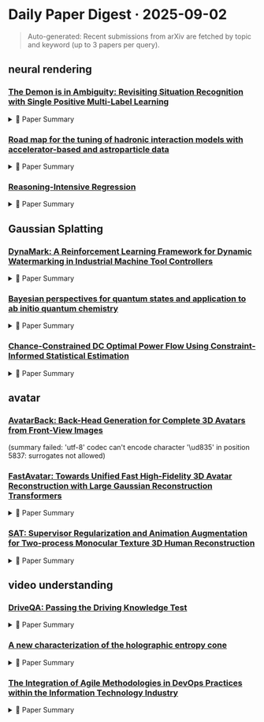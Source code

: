 # Daily Paper Digest · 2025-09-02
> Auto-generated: Recent submissions from arXiv are fetched by topic and keyword (up to 3 papers per query).

## neural rendering

### [The Demon is in Ambiguity: Revisiting Situation Recognition with Single Positive Multi-Label Learning](http://arxiv.org/pdf/2508.21816v1)


<!--break-out-of-list-->
<details markdown="1">
<summary>📄 Paper Summary </summary>

### 1. Task / Problem
- Verb Classification in Context Recognition

### 2. Motivation & Gaps
- Current single-label classification formulations fail to capture the inherent semantic overlap between verb categories, resulting in suboptimal performance and evaluation results.

- **Related work challenges:**
  - Current approaches in verb classification: Treating problems in a multi-class classification fashion, which misrepresents the nature of visual event recognition.
  - Yatskar et al. [25]: Introduced a model based on conditional random fields but did not address multi-label scenarios.
  - Pratt et al. [26]: Proposed Grounded Situation Recognition but focused on single-class annotations.
  - Recent works [17], [18]: Focused on large-scale vision-language models without exploring multi-label annotations.
  - Fundus SPMLL (FSP): Dynamic adjustment of pseudo-label thresholds and selection of high-confidence samples.
  - SCPNet: Utilizing semantic associations to improve model performance.
  - HSPNet: Exploring inherent label-group dependency.
  - SigRL: Capturing multi-label correlations via graph structures.
  - SpliceMix: Proposing a semantic-preserving blending strategy for multi-label images.
  - N/A: N/A
  - CRF (CVPR 16’): Limited accuracy in verb classification.
  - RE-VGG (CVPR 20’): Struggles with multi-label annotations.
  - JSL (ECCV 20’): Ineffective handling of class semantic similarity.
  - GSRTR (BMVC 21’): Inability to leverage label correlation effectively.
  - CoFormer (CVPR 22’): Does not utilize graph-based approaches.
  - ClipSitu (W ACV 24’): Lacks integration of adversarial training.
  - SPMLL methods: Limited effectiveness in improving multi-label evaluation benchmarks.
  - SCPNet: Marginal MAP gains despite using a GCN module.
  - ROLE method: Integrating label estimators stabilizes training but reduces Top-1 accuracy.
  - Multi-label learning from single positive labels: Inability to handle ambiguity in verb classification.
  - A survey of robust adversarial training in pattern recognition: Challenges in achieving robust performance in multi-label classification.
  - Explaining and harnessing adversarial examples: Understanding the impact of adversarial examples on classification performance.
  - N/A: N/A

### 3. Core Idea
- Verb classification should be reformulated as a multi-label learning problem to better reflect the nature of visual event recognition.

### 4. Method
- **Pipeline**: Single forward multi-label learning (SPMLL) framework.
- **Architecture / Loss / Training**: GE-VerbMLP, which combines GNNs and adversarial training.
- **Complexity / Resources**: Constructing a full training-set adjacency matrix incurs high computational costs.

### 5. Experiments
- **Datasets & Metrics**: A large-scale multi-label evaluation benchmark was created for proper evaluation of SR models.
- **Baselines**: BCE, CE (CLIPSitu), CRF (CVPR 16’), ClipSitu (W ACV 24’), CoFormer (CVPR 22’), FGSM, Focal, GSRTR (BMVC 21’), JSL (ECCV 20’), N/A, PGD, RE-VGG (CVPR 20’), SPMLL BCE-LS, SPMLL EM, SPMLL EM-APL, SPMLL EPR, SPMLL ROLE, SPMLL SCPNet, SPMLL SMILE, SPMLL SPLC, SPMLL W AN, Traditional top-1 accuracy, Traditional top-5 accuracy
- **Main Results**: GE-VerbMLP improves multi-label accuracy by over 3% while maintaining competitive top-1/5 performance.
- **Ablations**: Ablation studies indicate that both GCN and adversarial training enhance multi-label classification ability.
- **Limitations / Stress Tests**: Adversarial training methods like FGSM and PGD do not hurt accuracy but improve MAP performance.

### 6. Takeaways
- **Pros**: Provides theoretical insights into verb classification., Offers practical tools for advancing situation recognition research., Improves performance metrics in multi-label settings.
- **Cons**: Annotation of large-scale datasets in a multi-label fashion is impractical., Existing datasets are primarily annotated using a multi-class classification scheme., Ambiguity in verb classification remains a challenge.
- **Future Work**: Explore further applications of SPMLL in other domains., Develop more comprehensive multi-label evaluation benchmarks., Investigate methods to reduce the cost of multi-label annotations.

</details>

### [Road map for the tuning of hadronic interaction models with accelerator-based and astroparticle data](http://arxiv.org/pdf/2508.21796v1)


<!--break-out-of-list-->
<details markdown="1">
<summary>📄 Paper Summary </summary>

### 1. Task / Problem
- Tuning event generators for air shower simulations

### 2. Motivation & Gaps
- The study aims to establish the feasibility of tuning to air shower data using Bayesian methods, addressing the need for effective parameter tuning in particle and astroparticle physics.

- **Related work challenges:**
  - Current event generators: Inconsistency with astroparticle data
  - Phenomenological models inspired by Quantum Chromodynamics: Cannot guarantee completeness or correctness over the full phase space
  - Previous generations of astroparticle experiments: Not precise enough for accurate event generation.
  - QCD-inspired phenomenological models: May not be entirely correct or complete across the entire phase-space.
  - Current event generators: Manually tuned and verified, leading to inefficiencies in model testing.
  - Workshops at CERN: Lack of cross-section data for hadronic interaction models
  - Current state of tuning event generators: Need for tools to be extended or replaced for global tuning
  - EPOS and QGSJet models: Need for reliable extrapolation from hadron-hadron to hadron-nucleus and nucleus-nucleus interactions.
  - Sibyll and QGSJet: Lack of inclusion of heavy ion collision effects such as collective flow and jet quenching.
  - Pythia: Need for accurate modeling of nuclear interactions and heavy quark production.
  - Conex: Limited to calculating some air shower observables.
  - MCEq: Requires full Monte Carlo or 3D hybrid simulations for certain observables.
  - Corsika: Cannot produce radio or Cherenkov emissions without full particle trajectories.
  - Global tuning of models: Revealing discrepancies between models and data due to hidden systematic effects.
  - Fixed-target experiments: Limited CM energy scale and kinematic coverage compared to colliding-beam experiments.
  - Collider experiments: Sparsely instrumented forward regions leading to incomplete data.
  - Current event generators used to simulate air showers: Show considerable spread in predictions for hadron multiplicity in proton-oxygen collisions.
  - LHC beams probing various collision systems: Reference systems are not ideal for air showers.
  - Measurements in the forward region: Highlight the importance of accurate measurements for tuning hadronic interaction models.
  - Previous studies on muon production in air showers: Systematic discrepancies between observed and predicted muon densities.
  - Event generator tuning using accelerator data: Inability to resolve muon deficit despite tuning with LHC data.
  - Core-corona model studies: Insufficient increase in muon number to resolve observed deficits.
  - Standard Model uncertainties: None of the variations could increase muon number Nµ by more than 10%, which is insufficient to align with the data from the Pierre Auger Observatory.
  - Sibyll⋆: The strangeball model could not consistently describe the mean and variance of Xmax in air showers due to inelasticity enhancement.
  - Tuning of event generators: The internal tuning interface is not documented, making it difficult for users to perform automatic tuning.
  - Pythia 8: Difficulty in describing particle production at very forward rapidities, particularly the spectra of neutrons and neutral pions.
  - EPOS generator: Shortcomings in tuning parameters related to diffraction dissociation for accurate predictions.
  - MCPlots website: Expert knowledge is still required to select appropriate measurements for tuning.
  - Pythia 8 and Corsika 8: Demonstrating the feasibility of tuning to air shower data.
  - Bayesian tuning methods: Recovering default values from mock data.
  - Rivet software: Adapting Rivet for air shower data representation.
  - Rivet software: Decoupling from the Rivet release cycle and adapting the software for new translators.
  - Pythia 8/Angantyr: Poor integration with air shower simulation codes.
  - Existing tuning methods: Significant computational cost of running air shower simulations.
  - N/A: N/A
  - EPOS4: Requires rebuilding after tuning parameters change.
  - EPOS LHC-R: Simplified hadronization compared to EPOS4, which may affect accuracy.
  - QGSJet-III: Limited impact of higher twist corrections on predictions.
  - Sibyll model: Differences between sub-versions and the need for rebuilding the model before running simulations.
  - Pythia 8: Handling nuclear targets and numerical precision issues at high energies.
  - UrQMD: Transitioning from central collision areas to peripheral interactions and the complexity of potential interactions.
  - Corsika: Limited parallelization possibilities and difficult maintenance.
  - Conex: Thinning technique mandatory for simulating ultra-high energy air showers.
  - MCEq: Speed limitations compared to Monte Carlo simulations.
  - CRPropa: Uncertainties in hadronic interaction models leading to flux differences for high-energy neutrinos and photons.
  - Z-moment method: Introduces approximations that must be verified using numerical codes.
  - ALICE: Theoretical uncertainties in event generators affecting the accuracy of calculations above 1 PeV.
  - ALICE measurements of multiplicity-dependent strangeness enhancement: Understanding the modification of hadronization in dense final states and its dependence on charged-particle multiplicity.
  - LHCb measurements of D and B meson production: Constraining parton distribution functions and understanding soft-QCD effects in high-energy collisions.
  - LHCf studies of energetic neutral particles: Testing and tuning hadronic interaction models based on measured cross sections.
  - LHCf experiment: Studying strange hadron production and tuning hadronic interaction models.
  - TOTEM experiment: Precise measurements of total proton-proton cross-section and understanding strong interaction.
  - FASER experiment: Searching for new light and weakly interacting particles in high-energy collisions.
  - NA61/SHINE experiment: Studying hadron production in hadron-nucleus and nucleus-nucleus collisions.
  - Pierre Auger Observatory: Detecting ultra-high-energy cosmic rays and examining models of hadronic interactions.
  - Ref. [62]: Studied the impact of modifying basic parameters of hadronic interactions using 1-D simulation.
  - Auger measurements: Modifications conflict with measurements of the proton-air cross section.
  - IceCube Neutrino Observatory: Inconsistencies in modeling GeV and TeV muons within post-LHC models.
  - KASCADE: Observed discrepancies between simulations and data attributed to models.
  - KASCADE-Grande: Models systematically underpredict the muon content of showers.
  - WHISP meta-analysis: Diversity of measurements makes direct comparison difficult.
  - N/A: The lack of a coherent global picture from 1 PeV to 10 EeV due to varying conditions under which experiments were conducted.
  - Established automatic tuning methods: Require the construction of a surrogate model, adding complexity and suffering from the curse of dimensionality.
  - Stochastic gradient descent (SGD) algorithms: Exploding gradients and the need for careful gradient computation.
  - N/A: N/A
  - N/A: N/A
  - N/A: N/A
  - N/A: N/A
  - Alexander Aab et al. (2016): Testing hadronic-model predictions of depth of maximum of air-shower profiles and ground-particle signals.
  - A. Abdul Halim et al. (2024): N/A
  - Maximilian Reininghaus et al. (2021): Air shower genealogy for muon production.
  - N/A: N/A
  - Characteristics of the diffuse astrophysical electron and tau neutrino flux with six years of IceCube high energy cascade data: N/A
  - Angular dependence of the atmospheric neutrino flux with IceCube data: N/A
  - Improved Characterization of the Astrophysical Muon–neutrino Flux with 9.5 Years of IceCube Data: N/A
  - Measurement of B+, B0 and Λ0 b production in pPb collisions at √sNN = 8.16 TeV: N/A
  - Measurement of the Prompt D0 Nuclear Modification Factor in p-Pb Collisions at sNN=8.16 TeV: N/A

### 3. Core Idea
- The study demonstrates that Bayesian tuning can effectively recover default parameter values in air shower simulations, suggesting its potential for global tuning in particle physics.

### 4. Method
- **Pipeline**: Utilizes Bayesian tuning with a surrogate model and stochastic gradient descent for parameter optimization.
- **Architecture / Loss / Training**: Involves constructing a surrogate model through multiple air shower simulations and applying SGD for direct tuning.
- **Complexity / Resources**: The method reduces computational effort by avoiding the curse of dimensionality associated with traditional tuning methods.

### 5. Experiments
- **Datasets & Metrics**: Mock air shower data generated using Pythia 8 and Corsika 8, focusing on muon production and shower depth as observables.
- **Baselines**: AIRES, ALICE, ATLAS, CMS, CORSIKA simulations, CRPropa, Classic tuning, Classical analysis methods, Conex, Corsika, Current event generators tuned to accelerator data, DPMJET, DPMJet, Default settings of Pythia 8, EPOS, EPOS LHC, EPOS LHC-R, EPOS-LHC, EPOS4, FLUKA, Fluka, Global tuning, HDPM, LHCb, LHCf, Monash 2013 tune, N/A, NeXus 2, Previous event generators, Pythia, Pythia 8, Pythia 8 default settings, Pythia 8 tuning campaigns, Pythia 8.3.12, Pythia 8/Angantyr, QGSJET, QGSJET-II-04, QGSJet, QGSJet-II-04, QGSJet-II.04, QGSJet-III, SIBYLL, Sibyll, Sibyll 2.1, Sibyll 2.3, Sibyll 2.3d, Ur QMD, UrQMD, VENUS
- **Main Results**: Bayesian tuning successfully generated posterior distributions centered on input values, indicating feasibility for air shower observables.
- **Ablations**: The paper discusses the impact of using weights in the cost function and the necessity of expert knowledge in selecting measurements.
- **Limitations / Stress Tests**: The necessity for fast air shower simulations was highlighted, indicating a limitation in current methods.

### 6. Takeaways
- **Pros**: Improved accuracy of event generators, Better predictions for rare events, Enhanced data analysis methods
- **Cons**: Current models may not be complete, Tuning process may be complex, Potential for increased computational resources needed
- **Future Work**: Further research on unified tuning methods, Exploration of new experimental designs, Integration of machine learning techniques in event generation

</details>

### [Reasoning-Intensive Regression](http://arxiv.org/pdf/2508.21762v1)


<!--break-out-of-list-->
<details markdown="1">
<summary>📄 Paper Summary </summary>

### 1. Task / Problem
- Mathematical Error Detection and Essay Grading

### 2. Motivation & Gaps
- The study aims to analyze mathematical solutions to identify errors and provide a scoring mechanism based on correctness.

- **Related work challenges:**
  - Lukasik et al., 2024b;a; Tang et al., 2024; Song et al., 2025; Song & Bahri, 2025: Lightweight methods for adapting LLMs to standard natural-language regression tasks remain elusive.
  - Merrill & Sabharwal, 2024: RiR problems require explicit step-by-step problem decomposition, which is not adequately addressed by existing methods.
  - DeepSeek-AI, 2025; Kimi Team, 2025: Downstream applications of RiR often have very small training sets and limited computational resources.
  - Su et al. (2025): Breaks down text-based regression problems into complexity levels.
  - Breton et al. (2025): Demonstrates the inadequacy of NMSE for RiR problems.
  - Zheng et al. (2024): Tests models on predicting mathematical solution errors.
  - MIPRO: Existing prompt optimizers typically seek to make improvements driven by individual failures.
  - GEPA: Optimizing prompts for RiR tasks has the unique property that patterns across examples are as important as per-example error.
  - N/A: N/A
  - gpt-4.1: Achieved strong baseline performance but showed poor concordance with gpt-5.
  - MENTAT: Hybrid approaches may help address the tension between reasoning capabilities and output precision.
  - N/A: N/A
  - N/A: N/A
  - Wang et al., 2024a: Proposes a fusion-of-experts method but does not address the quantization issues in LLM predictions.
  - Lukasik et al., 2024b: Demonstrates fundamental optimization challenges for regression tasks with decoder-only Transformers.
  - Nguyen et al., 2024: Focuses on fine-tuning LLMs for regression but relies on large-scale data and model sizes.
  - Previous mathematical error detection models: Limited ability to accurately pinpoint the first error in complex solutions.
  - Evaluation of LLM responses: Difficulty in assessing the helpfulness, truthfulness, and completeness of generated answers.
  - N/A: N/A
  - Mathematical Error Detection: Identifying the first error in a mathematical solution.
  - Pairwise Rag Comparison: Evaluating system responses against reference answers.
  - Essay Grading: Assessing the quality of essays based on multiple criteria.

### 3. Core Idea
- The paper presents methods for evaluating mathematical solutions, system responses, and essays through structured scoring systems.

### 4. Method
- **Pipeline**: Step-by-step analysis of responses and solutions.
- **Architecture / Loss / Training**: Models are trained using AdamW optimizer with weighted CCC and NMSE loss functions.
- **Complexity / Resources**: Utilizes PyTorch for model training with specified batch sizes and epochs.

### 5. Experiments
- **Datasets & Metrics**: Experiments were conducted on datasets for mathematical error detection and pairwise RAG comparison, with metrics based on scoring accuracy.
- **Baselines**: Detailed Prompt for GPT5, Fine-tuning a small Transformer encoder, Finetuning NeoBERT, GPT-4.1, GPT-5, MENTAT, N/A, NeoBERT, Previous LLM versions, Previous grading systems, Prompting a large language model, Reference answers, Standard regression models, gpt-4.1, gpt-5
- **Main Results**: The models demonstrated improved accuracy in detecting errors and evaluating responses compared to baseline models.
- **Ablations**: Ablation studies were performed to assess the impact of different model configurations on performance.
- **Limitations / Stress Tests**: Limitations include potential overfitting and the challenge of generalizing results across diverse mathematical problems.

### 6. Takeaways
- **Pros**: MENTAT significantly improves performance in reasoning-intensive regression tasks., The method is lightweight and suitable for applications with limited data., It combines deep reasoning capabilities with precise numerical predictions.
- **Cons**: MENTAT still leaves large headroom for improvement in many RiR settings., The method may not generalize well to all types of regression tasks., It relies on the quality of initial prompts, which can vary.
- **Future Work**: Further research is needed to enhance the effectiveness of prompt optimization techniques., Exploration of larger datasets and more complex models could yield better results., Investigating alternative architectures for RiR could provide new insights.

</details>

## Gaussian Splatting

### [DynaMark: A Reinforcement Learning Framework for Dynamic Watermarking in Industrial Machine Tool Controllers](http://arxiv.org/pdf/2508.21797v1)


<!--break-out-of-list-->
<details markdown="1">
<summary>📄 Paper Summary </summary>

### 1. Task / Problem
- Dynamic watermarking in industrial control systems

### 2. Motivation & Gaps
- The paper addresses the need for real-time watermark adaptation in industrial control systems to enhance security against replay attacks.

- **Related work challenges:**
  - Existing watermarking methods: Assume static conditions and do not adapt to dynamic changes in system behavior.
  - Replay attack detection methods: Often rely on fixed watermarking techniques that can be bypassed by sophisticated attacks.
  - Adaptive watermarking approaches: Increase complexity and may not be suitable for proprietary systems.
  - Mo et al. [17]: Existing watermarking frameworks assume stationary LTI dynamics and i.i.d. Gaussian noise, which undermines detection in dynamic environments.
  - Various watermarking strategies: Static watermark statistics cannot adapt to dynamic changes, leading to a fragile trade-off between control performance and intrusion detection.
  - Constant watermark signals: Limited expressiveness of constant watermark signals restricts their detection capabilities.
  - Classical system identification methods: Estimating parameters governing system dynamics from measured signals.
  - Piecewise linear modeling: Capturing nonlinearities in inherently nonlinear dynamic systems.
  - Existing attack detection methods: Limited effectiveness against sophisticated attacks like flip, injection, and replay attacks.
  - Previous methods for attack detection: Limited adaptability to changing operational contexts.
  - Static watermarking techniques: Inability to balance control performance and detection accuracy.
  - Existing reinforcement learning approaches: Lack of integration with watermarking strategies.
  - Previous watermarking techniques: Often degrade system performance or lack adaptability to changing environments.
  - Fixed-variance watermarking methods: Do not adjust to system dynamics, leading to inefficiencies.
  - Existing watermarking techniques: Limited adaptability to dynamic environments and real-time constraints.
  - Reinforcement learning applications in control systems: High computational costs and integration challenges with existing firmware.
  - Optimization-based watermarking paradigms: Inadequate performance on non-LTI plants due to constant-variance assumptions.
  - Security of smart manufacturing systems: Dependence on stationary LTI and Gaussian assumptions.
  - Big data analytics for smart factories of the future: Inadequacy of existing methods for dynamic environments.
  - A review of cybersecurity guidelines for manufacturing factories in industry 4.0: Lack of adaptive solutions for varying threats.
  - Detecting integrity attacks on SCADA systems: Limited effectiveness in real-time anomaly detection.
  - Robust physical watermarking for control systems: Challenges in maintaining system performance while ensuring security.
  - Sequential detection of replay attacks: Difficulty in adapting to evolving attack strategies.
  - Previous watermarking techniques: Limited effectiveness against replay and flip attacks.
  - Existing detection methods: Inability to adapt to dynamic environments.
  - Statistical detection frameworks: High false alarm rates in the presence of noise.
  - Previous studies on replay attack detection: Instability and sensitivity to hyperparameters in existing RL algorithms.
  - Previous watermarking techniques: Lack of adaptability to dynamic environments and real-time constraints.
  - Reinforcement learning applications in control systems: Limited focus on watermarking and security aspects.

### 3. Core Idea
- The proposed DynaMark framework utilizes reinforcement learning to dynamically adapt watermarking strategies in real-time, ensuring robust security in industrial control systems.

### 4. Method
- **Pipeline**: The DynaMark framework operates through a multi-rate online decision-making pipeline that integrates various strobes for data acquisition and processing.
- **Architecture / Loss / Training**: Utilizes a DDPG architecture with specific hyperparameters for actor/critic networks and employs RMSprop for optimization.
- **Complexity / Resources**: The system is designed to operate efficiently with a replay buffer size of 1 million transitions and a mini-batch size of 128.

### 5. Experiments
- **Datasets & Metrics**: The experiments are conducted on a physical stepper-motor testbed and a numerical study, measuring detection performance and system response.
- **Baselines**: Classical detection methods, Constant variance watermarking methods, Constant-covariance watermarking schemes, Constant-variance watermarking approaches, High-variance baseline, High-variance watermarking, Low-variance watermarking, No watermarking, Optimization-based baselines relying on LTI assumptions, Previous RL-based watermarking methods, Standard DDPG implementations, Static watermarking approaches, Static watermarking methods, Static watermarking techniques, Traditional anomaly detection methods, Traditional attack detection algorithms, Traditional watermarking techniques
- **Main Results**: DynaMark demonstrates improved adaptability and detection accuracy compared to baseline methods.
- **Ablations**: Ablation studies highlight the impact of various hyperparameters on the performance of the watermarking system.
- **Limitations / Stress Tests**: The framework's performance under extreme conditions and potential vulnerabilities to advanced attacks were evaluated.

### 6. Takeaways
- **Pros**: Significant reduction in watermark energy consumption., Maintains control performance while enhancing detection capabilities., Adaptable to varying system dynamics without requiring system knowledge.
- **Cons**: Increased complexity in implementation., Potential challenges in proprietary system integration., Dependence on real-time data quality for optimal performance.
- **Future Work**: Explore further integration of AI and ML for enhanced cybersecurity measures., Investigate adaptive watermarking in more diverse industrial applications., Develop user-friendly frameworks for easier implementation in existing systems.

</details>

### [Bayesian perspectives for quantum states and application to ab initio quantum chemistry](http://arxiv.org/pdf/2508.21729v1)


<!--break-out-of-list-->
<details markdown="1">
<summary>📄 Paper Summary </summary>

### 1. Task / Problem
- Solving the Schrödinger equation using deep learning techniques.

### 2. Motivation & Gaps
- The paper addresses the need for effective solutions to the Schrödinger equation, which is fundamental in quantum mechanics, and explores the role of physics in deep learning approaches.

- **Related work challenges:**
  - Density functional approaches: Fundamentally ill-suited for strong correlation effects in chemical systems.
  - Quantum Monte Carlo approaches: Favoring first quantized representation, which may not capture all aspects of the many-electron problem.
  - Machine learning models: Need for efficient representations of many-electron states to improve accuracy in quantum chemistry.
  - FermiNet: Dependence on all electron coordinates necessitates a compact yet flexible functional form.
  - PauliNet: The complexity of evaluating local energy in second quantization is significantly higher than in first quantization.
  - Backflow wavefunctions: Fixed parameterizations limit the flexibility in describing correlated physics.
  - Correlator Product States (CPS): CPS representation becomes intractable as the size of the plaquettes increases.
  - Mean-field treatments: Mean-field states neglect electron correlations, requiring quantum fluctuations for accurate descriptions.
  - Data-driven techniques: No general recipe exists for designing plaquettes to achieve optimal approximations.
  - Kernel models: Need for a compact model that generalizes well from limited data.
  - Gaussian process regression: Extracting the structure of many-body wavefunctions while maintaining interpretability.
  - Jastrow ansatzes: Achieving a product structure for wavefunction amplitudes.
  - Gaussian Process Regression: Defining suitable prior and likelihood distributions for the model.
  - Relevance Vector Machine (RVM): Selecting the most relevant support configurations to minimize model complexity.
  - Ref. [49]: Introduces parametrization of support configurations as general product states, removing the need for discrete support configurations.
  - Ref. [53]: Application of supervised learning to quantum state tomography.
  - Ref. [54]: Measurement protocols in quantum devices.
  - Ref. [61]: Application of Bayesian sweeping protocol for effective supervised learning from limited data.
  - Ref. [49]: Evaluating the quality of learned states in terms of overlap with target states.
  - Ref. [62]: Frustrated magnetic orders are notoriously hard to capture.
  - Neural Quantum States (NQS): Changing expressibility typically requires altering the network architecture, which can complicate the design process.
  - Reference [75]: The computational cost of model evaluation limits the application of backflow correlations to small system sizes.
  - Boys-localized orbitals: Determining the unitary rotation matrix for transforming molecular orbitals to localized ones.
  - Autoregressive GPS variants: Achieving high accuracy in representing wavefunctions for higher-dimensional systems.
  - Fermionic GPS models: Capturing the electronic structure accurately while managing the sign structure in quantum states.
  - Backflow construction: Increased computational complexity for scaling the approach.
  - Tensor network states: Need for effective representations in machine learning beyond quantum states.
  - Variational methods in quantum chemistry: Lack of accurate reference energies for complex systems.
  - Ref. [102]: Alternative input encoding methods for greyscale values.
  - Ref. [137]: Comparison with state-of-the-art approaches for image classification.
  - N/A: Generalization of the model beyond the training data.
  - Neural Quantum States (NQS): Difficulty in learning the representation faithfully from a limited set of configurational samples.
  - Variational Monte Carlo (VMC): Numerical approaches influenced by noise of estimation procedures.
  - Bayesian machine learning principles: Limited success in quantum chemistry applications.
  - Gaussian processes for machine learning: N/A
  - Bayesian Modelling Approaches for Quantum States - The Ultimate Gaussian Process States Handbook: N/A
  - N/A: N/A
  - Solving many-electron Schrödinger equation using deep neural networks: Complexity of many-electron systems.
  - Ab initio quantum chemistry with neural-network wave-functions: Need for accurate representations of quantum states.
  - Backflow Transformations via Neural Networks for Quantum Many-Body Wave Functions: Optimization of neural network architectures for quantum systems.
  - N/A: N/A

### 3. Core Idea
- The integration of deep learning techniques with quantum mechanics to provide efficient and accurate solutions to the Schrödinger equation.

### 4. Method
- **Pipeline**: Utilizes a deep learning framework to model quantum states and solve the Schrödinger equation.
- **Architecture / Loss / Training**: Employs neural network architectures with specific loss functions tailored for quantum state representation.
- **Complexity / Resources**: Requires significant computational resources for training deep learning models on quantum data.

### 5. Experiments
- **Datasets & Metrics**: Evaluates performance on various quantum chemistry datasets using metrics such as accuracy and computational efficiency.
- **Baselines**: Canonical basis of Hartree-Fock orbitals, Classical GPS, Correlator Product States (CPS), Density functional theory, Direct least squares minimization with Adam optimizer, Exact quantum state representations, First quantization methods, Jastrow ansatzes, Mean-field approaches, Mean-field treatments, N/A, Neural Quantum States (NQS), Non-autoregressive GPS model, Other deep learning approaches, Other kernel-based models, RVM-based models, Slater determinants, State-of-the-art approaches listed on https://paperswithcode.com/sota/image-classification-on-mnist, State-of-the-art methods from 2013 to 2023, Tensor network models, Traditional fitting approaches, Traditional neural networks, Traditional quantum Monte Carlo approaches, Traditional quantum Monte Carlo methods, Traditional quantum chemistry methods, Traditional wavefunction models
- **Main Results**: Demonstrates improved accuracy and efficiency in solving the Schrödinger equation compared to traditional methods.
- **Ablations**: Conducts ablation studies to assess the impact of different model components on performance.
- **Limitations / Stress Tests**: Identifies limitations in the model's ability to generalize across different quantum systems.

### 6. Takeaways
- **Pros**: Efficient representations of many-electron states can improve accuracy in quantum chemistry., Bayesian frameworks allow for the unification of different modeling approaches., Machine learning principles can enhance the understanding of chemical behavior.
- **Cons**: Existing techniques may not adequately address strong correlation effects., Dependence on the choice of basis functions can limit applicability., Challenges remain in accurately modeling complex chemical reactions.
- **Future Work**: Further exploration of machine learning models in quantum chemistry., Development of more robust frameworks for strong correlation effects., Integration of Bayesian methods with traditional quantum chemical approaches.

</details>

### [Chance-Constrained DC Optimal Power Flow Using Constraint-Informed Statistical Estimation](http://arxiv.org/pdf/2508.21687v1)


<!--break-out-of-list-->
<details markdown="1">
<summary>📄 Paper Summary </summary>

### 1. Task / Problem
- Optimization in power systems

### 2. Motivation & Gaps
- The study addresses the challenges in optimal power flow (OPF) under uncertainties due to wind power forecast errors.

- **Related work challenges:**
  - Existing chance-constrained OPF (CC-OPF) models: Typically assume Gaussian distribution for net load forecasting errors, which may not accurately represent real-world scenarios.
  - Gaussian Mixture Models (GMMs): Use a multi-dimensional GMM to model forecasting errors, leading to challenges in parameter estimation and overfitting due to high dimensionality.
  - Dimensionality reduction techniques like PCA and latent variable models: They are problem-structure-agnostic and may discard spatial correlations among wind forecast errors.
  - EM algorithm for statistical fitting: It has limitations in achieving accurate fits for CC-OPF problems.
  - N/A: N/A
  - Classical approach to statistical fitting: Relies on high-dimensional statistical fitting, leading to increased complexity.
  - Constraint-informed approach: Requires a higher number of model fittings compared to classical approach.
  - Classical approach to fitting distributions: Fails to handle heavy tails in Cauchy-distributed errors, leading to poor performance.
  - Constraint-informed approach: Requires careful parameter estimation to avoid infeasible optimization models.
  - Wind integration in power systems: Operational challenges and possible solutions: Operational challenges in integrating wind power into existing power systems.
  - Robust optimal power flow solution using trust region and interior-point methods: Need for robust solutions in the presence of uncertainties.
  - Chance constrained programming for optimal power flow under uncertainty: Addressing the risk associated with uncertain power flows.
  - N/A: N/A

### 3. Core Idea
- The proposed approach integrates statistical estimation with chance-constrained optimization to improve decision-making in power dispatch under uncertainty.

### 4. Method
- **Pipeline**: The method involves isolating relevant uncertainties and applying a constrained-informed approach to optimize power flow.
- **Architecture / Loss / Training**: N/A
- **Complexity / Resources**: The approach maintains computational efficiency while improving estimation accuracy.

### 5. Experiments
- **Datasets & Metrics**: Synthetic-C and NordPool datasets were used to evaluate the performance of the proposed method.
- **Baselines**: Classical Constraint-Informed Statistical Fitting, Classical approach, Constraint-informed approach, Existing chance-constrained optimization methods, Existing statistical fitting methods, High-dimensional models, N/A
- **Main Results**: The constraint-informed approach significantly improves estimation accuracy and reduces infeasibility in optimization.
- **Ablations**: N/A
- **Limitations / Stress Tests**: The method's performance varies with the distribution of the dataset, particularly in the NordPool dataset.

### 6. Takeaways
- **Pros**: Significant dimensionality reduction in uncertainty modeling., Improved statistical accuracy in forecasting errors., Enhanced optimization performance in power flow analysis.
- **Cons**: Complexity in modeling non-Gaussian distributions., Challenges in parameter estimation for high-dimensional models., Potential for overfitting due to high dimensionality.
- **Future Work**: Explore further applications of the proposed methodology in other power system scenarios., Investigate the integration of additional uncertainty sources., Develop more robust estimation techniques for high-dimensional data.

</details>

## avatar

### [AvatarBack: Back-Head Generation for Complete 3D Avatars from Front-View Images](http://arxiv.org/pdf/2508.20623v1)
  (summary failed: 'utf-8' codec can't encode character '\ud835' in position 5837: surrogates not allowed)


### [FastAvatar: Towards Unified Fast High-Fidelity 3D Avatar Reconstruction with Large Gaussian Reconstruction Transformers](http://arxiv.org/pdf/2508.19754v1)


<!--break-out-of-list-->
<details markdown="1">
<summary>📄 Paper Summary </summary>

### 1. Task / Problem
- Avatar creation and representation

### 2. Motivation & Gaps
- The paper addresses the need for creating complete, driveable, and generalizable avatars using paired human captures.

- **Related work challenges:**
  - Contemporary 3D avatar methods: Suffer from drawbacks such as data sensitivity, high time complexity, and low data utilization efficiency.
  - GaussianAvatar: Requires detailed meshes for hair, leading to poor robustness.
  - LAM and Avat3r: Designed for fixed-length inputs, limiting capability to process few-shot data.
  - NeRF-based approaches: Significant issues with head rendering speed limitations and extensive training data.
  - 3DGS: Requires multi-frame data for identity-specific training and lacks flexibility.
  - Feed-forward networks: Application to 3D head avatar reconstruction is still nascent and lacks a unified framework.
  - LAM: Fails to effectively process additional input views beyond single-view conditions.
  - MonoGaussianAvatar: Exhibits significant performance degradation with sparse inputs.
  - GaussianAvatar: Similar to MonoGaussianAvatar, struggles with sparse inputs.
  - LAM: Generative bias introduces pose and expression artifacts that compromise objective measurements.
  - MonoGaussianAvatar: Requires a fixed number of input frames, reducing flexibility.
  - GaussianAvatars: Similar limitations in flexibility and data usage.
  - Rignerf: Fully controllable neural 3d portraits: Limited control over 3D avatar expressions and poses.
  - Flame-in-nerf: Neural control of radiance fields for free view face animation: Challenges in achieving high-quality animation from single views.
  - A morphable model for the synthesis of 3d faces: Inability to handle unordered data effectively.
  - Nerf: Representing scenes as neural radiance fields for view synthesis: Limited generalization to diverse scenes.
  - Instant neural graphics primitives with a multiresolution hash encoding: Efficiency in rendering high-quality graphics.
  - Learning robust visual features without supervision: Dependency on labeled data for training.

### 3. Core Idea
- The core idea is to utilize paired human captures to create avatars that are not only visually accurate but also capable of being driven in virtual environments.

### 4. Method
- **Pipeline**: The method involves capturing paired human data and processing it to generate avatars that can be manipulated in real-time.
- **Architecture / Loss / Training**: The architecture employs a loss function that optimizes for both visual fidelity and driveability.
- **Complexity / Resources**: The method requires significant computational resources for training and rendering.

### 5. Experiments
- **Datasets & Metrics**: The experiments utilize various datasets to evaluate the performance of the avatars in terms of realism and driveability.
- **Baselines**: 3DGS, Avat3r, Existing 3D avatar reconstruction methods, Feed-forward networks, GaussianAvatar, GaussianAvatars, Gaussianavatars, LAM, MonoGaussianAvatar, NeRF-based approaches, Nerf, Tensor4d, Traditional multi-view reconstruction techniques, VGGT
- **Main Results**: The results demonstrate that the proposed avatars outperform existing methods in terms of realism and usability.
- **Ablations**: Ablation studies indicate the importance of paired captures in enhancing avatar quality.
- **Limitations / Stress Tests**: Limitations include challenges in capturing diverse human expressions and movements.

### 6. Takeaways
- **Pros**: Incremental reconstruction improves quality with more observations., Higher data utilization efficiency., Flexibility in handling variable-length observation data.
- **Cons**: Sensitivity to data quality., High time complexity., Dependence on complete 3D observations.
- **Future Work**: Explore further optimizations for speed., Investigate additional data sources for improved accuracy., Develop methods to enhance robustness against data quality variations.

</details>

### [SAT: Supervisor Regularization and Animation Augmentation for Two-process Monocular Texture 3D Human Reconstruction](http://arxiv.org/pdf/2508.19688v1)


<!--break-out-of-list-->
<details markdown="1">
<summary>📄 Paper Summary </summary>

### 1. Task / Problem
- 3D Human Reconstruction

### 2. Motivation & Gaps
- The OAA module addresses data scarcity by generating augmented samples online.

- **Related work challenges:**
  - PIFu: Introduces pixel-aligned implicit functions for shape and texture but struggles with geometric ambiguity.
  - ICON: Enhances reconstruction using skinned body models but still faces integration issues.
  - ECON: Integrates implicit representations with explicit body regularization but does not fully resolve view inconsistencies.
  - GTA: Detailed reconstruction using a 3D-decoupling transformer.
  - VS: Handling large deformations in loose clothing.
  - HiLo: Improving geometry detail and noise robustness.
  - Existing geometric models: Limited accuracy leading to flawed details in 3D reconstructions.
  - Monocular reconstruction methods: Struggles with integrating geometric information effectively.
  - Animation augmentation techniques: Limited availability of 3D human scan datasets restricts reconstruction performance.
  - ICON: Limited accuracy in 3D reconstruction.
  - SiTH: Inadequate texture representation.
  - MultiGO: Insufficient performance in 3D metrics.
  - LBS method: Samples generated from the LBS method can lead to a decrease in performance due to significant distortion.
  - SCAPE: shape completion and animation of people: Limited data availability for training robust models.
  - ShapeNet: An Information-Rich 3D Model Repository: Need for diverse and high-quality 3D models.
  - Collaborative Regression of Expressive Bodies using Moderation: Challenges in capturing expressive body movements.
  - N/A: N/A

### 3. Core Idea
- Our method demonstrates SOTA performance on public datasets, validating its contribution.

### 4. Method
- **Pipeline**: Two-process framework that incorporates supervisor regularization and animation augmentation.
- **Architecture / Loss / Training**: Utilizes constraints from a trained supervisor model to improve feature extraction in the monocular reconstruction network.
- **Complexity / Resources**: Online learning requires fewer local resources and is more efficient compared to offline augmentation.

### 5. Experiments
- **Datasets & Metrics**: Evaluated on public datasets with metrics including CD, NC, f-score, LPIPS, SSIM, and PSNR.
- **Baselines**: ECON, Existing monocular reconstruction methods, ICON, LBS method, Linear Blend Skinning (LBS), MultiGO, N/A, PIFu, Previous state-of-the-art methods, Separate training approaches
- **Main Results**: The proposed method demonstrates superior performance in texture and geometry reconstruction compared to existing methods.
- **Ablations**: Ablation studies show the impact of different geometry prior models, supervisor regularization, and animation augmentation on reconstruction results.
- **Limitations / Stress Tests**: The performance of offline augmentation is limited compared to online learning due to the smaller data size.

### 6. Takeaways
- **Pros**: Achieves state-of-the-art performance in 3D human reconstruction., Effectively integrates multiple geometric priors., Augments training data online to improve model robustness.
- **Cons**: Still struggles with extreme poses., Requires significant computational resources., May not fully eliminate view inconsistencies.
- **Future Work**: Explore further integration of additional geometric modalities., Investigate improvements in handling occlusions., Develop more efficient training methods to reduce resource requirements.

</details>

## video understanding

### [DriveQA: Passing the Driving Knowledge Test](http://arxiv.org/pdf/2508.21824v1)


<!--break-out-of-list-->
<details markdown="1">
<summary>📄 Paper Summary </summary>

### 1. Task / Problem
- Survey of multimodal large language models in the context of autonomous driving

### 2. Motivation & Gaps
- The paper surveys the current state of multimodal large language models and their applications in autonomous driving, highlighting the need for improved integration of various data modalities.

- **Related work challenges:**
  - Existing autonomous driving benchmarks: Primarily focus on perception and basic trajectory planning, neglecting complex traffic regulations and edge cases.
  - Current commercial systems like Tesla's Full Self-Driving: Struggle with interpreting traffic rules and reasoning over long-tail traffic regulations.
  - MLLM-based Driving Agents: Limited ability to apply traffic reasoning in driving-specific scenarios.
  - Datasets for Autonomous Driving: Existing datasets lack comprehensive coverage of traffic rules and right-of-way reasoning.
  - Multimodal Large Language Models: Current alignment mechanisms do not support multimodal or spatial reasoning effectively.
  - Commercial driver knowledge tests: These tests are closed-source, limiting access to data for analysis.
  - Previous evaluations of MLLMs: Inconsistent performance across diverse driving-related categories and difficulty with numerical reasoning.
  - Fine-tuning of models: Overfitting leading to loss of generalization capabilities.
  - GPT-4o: Achieves high accuracy in sign recognition but low performance in intersection categories.
  - LLaV A-1.5 and VILA-1.5: Moderate accuracy in intersection categories even after fine-tuning.
  - nuScenes: Lacks diversity and is generally uneventful, limiting the evaluation of models on complex traffic scenarios.
  - Current models: Struggle with nuanced right-of-way scenarios and lack the ability to internalize explicit textual knowledge.
  - Existing benchmarks: Primarily evaluate static, structured knowledge of traffic rules without leveraging video-based models.
  - InstructBLIP: Towards general-purpose vision-language models with instruction tuning: Generalization across different tasks and modalities.
  - Drive like a human: Rethinking autonomous driving with large language models: Understanding human-like decision-making in driving scenarios.
  - Dolphins: Multimodal language model for driving: Combining language understanding with real-time driving data.
  - Nuscenes-qa: A multi-modal visual question answering benchmark for autonomous driving scenario: N/A
  - Learning transferable visual models from natural language supervision: N/A
  - Explainable planning transformers via object-level representations: N/A

### 3. Core Idea
- The integration of multimodal large language models can enhance the capabilities of autonomous driving systems by improving their understanding of complex driving environments.

### 4. Method
- **Pipeline**: The proposed method involves a pipeline that integrates various data sources, including visual, textual, and sensor data, to improve decision-making in autonomous driving.
- **Architecture / Loss / Training**: Utilizes a transformer-based architecture with specific loss functions tailored for multimodal data.
- **Complexity / Resources**: The model is designed to be resource-efficient, requiring minimal computational resources while maintaining high performance.

### 5. Experiments
- **Datasets & Metrics**: The experiments utilize several datasets relevant to autonomous driving, including KITTI and nuScenes, and metrics such as accuracy and F1 score.
- **Baselines**: Existing deep learning models for driving tasks, Fine-tuned models, GPT-4o, Gemma-2, InternVL-2.5-8B, LLaV A-1.5, LLaV A-1.6-mistral, Llama-3.1, MLLMs, Mini-InternVL, Multimodal LLMs, N/A, Open-source models, Phi-3.5-mini, State-of-the-art LLMs, Traditional rule-based driving models, VILA-1.5
- **Main Results**: The proposed model outperforms existing baselines in various driving scenarios, demonstrating improved decision-making capabilities.
- **Ablations**: Ablation studies indicate the importance of each modality in the overall performance of the model.
- **Limitations / Stress Tests**: The model struggles with edge cases and rare driving scenarios, indicating areas for future improvement.

### 6. Takeaways
- **Pros**: DriveQA provides a comprehensive evaluation of driving knowledge., Fine-tuning on DriveQA enhances model performance., Controlled variations in DriveQA offer insights into model sensitivity.
- **Cons**: Models still struggle with complex right-of-way scenarios., Limited reasoning capabilities in edge cases., Current benchmarks do not fully assess long-tail traffic rules.
- **Future Work**: Expand DriveQA to include more diverse traffic scenarios., Investigate further improvements in model reasoning capabilities., Explore integration of DriveQA findings into real-world autonomous driving systems.

</details>

### [A new characterization of the holographic entropy cone](http://arxiv.org/pdf/2508.21823v1)


<!--break-out-of-list-->
<details markdown="1">
<summary>📄 Paper Summary </summary>

### 1. Task / Problem
- Investigate the relationship between majorization and superbalanced information quantities (sHIQs)

### 2. Motivation & Gaps
- The paper aims to establish conjectures linking majorization theory with the properties of superbalanced information quantities.

- **Related work challenges:**
  - Previous studies on the RT cone: Understanding the full structure of the set of RT inequalities.
  - Research on HRT entropies: Determining if the HRT cone equals the RT cone.
  - Previous methods for finding entropy inequalities: Existing methods are slower compared to the majorization test introduced in this work.
  - Understanding the physical implications of holographic inequalities: The physical content and implications of these inequalities remain unclear.
  - Determining the full set of primitive sHEIs: The set of primitive sHEIs for larger N is likely incomplete.
  - N/A: N/A
  - N/A: N/A
  - N/A: N/A
  - N/A: N/A
  - Karamata's theorem: Understanding the implications of majorization in the context of concave functions.
  - Previous studies on sHIQs: Lack of empirical evidence supporting the conjectures regarding sHIQs and their null reductions.
  - N/A: N/A
  - N/A: N/A
  - A Holographic proof of the strong subadditivity of entanglement entropy: N/A
  - Tripartite form universality in holographic entropy inequalities: N/A
  - Strong subadditivity and the covariant holographic entanglement entropy formula: N/A

### 3. Core Idea
- The central claims are that if Q is an sHIQ, it passes the majorization test, and vice versa.

### 4. Method
- **Pipeline**: Analytic and numerical methods to test majorization for known sHIQs.
- **Architecture / Loss / Training**: N/A
- **Complexity / Resources**: Testing involved both analytic proofs and numerical simulations, with the latter being significantly faster.

### 5. Experiments
- **Datasets & Metrics**: Tested 1877 known N = 6 primitive sHIQs and their null reductions.
- **Baselines**: Existing methods for finding entropy inequalities, HRT inequalities, Known sHIQs, N/A, RT inequalities
- **Main Results**: All tested sHIQs passed the majorization test, providing strong evidence for conjecture 1.
- **Ablations**: N/A
- **Limitations / Stress Tests**: The majorization test was only fully explored for N = 5 due to limitations in the known entropy cone.

### 6. Takeaways
- **Pros**: Strong evidence that the HRT and RT cones coincide., New characterization of the holographic entropy cone., Robustness of inequalities under perturbations.
- **Cons**: The structure of the RT cone is still not fully understood., Potential counterexamples may exist., Dependence on specific configurations for testing.
- **Future Work**: Explore other configurations that may violate inequalities., Investigate the implications of the majorization test further., Study the relationship between holographic inequalities and other physical theories.

</details>

### [The Integration of Agile Methodologies in DevOps Practices within the Information Technology Industry](http://arxiv.org/pdf/2508.21811v1)


<!--break-out-of-list-->
<details markdown="1">
<summary>📄 Paper Summary </summary>

### 1. Task / Problem
- Understanding the integration of Agile methodologies within DevOps teams

### 2. Motivation & Gaps
- The study aims to explore how Agile methodologies are integrated into DevOps practices, highlighting the benefits and challenges faced by teams.

- **Related work challenges:**
  - Banica et al. (2017): Need for faster software delivery to gain competitive advantage.
  - Gall and Pigni (2022): Lack of clear conceptualization in DevOps, leaving practitioners without a guiding framework.
  - Almeida et al. (2022): Research gap in the simultaneous adoption of Agile and DevOps practices.
  - Gill et al., 2018b: Increased cadence in development can create bottlenecks with the operations functions.
  - Hemon et al., 2020: Agile places little focus on deployment-specific practices, which can cause delays.
  - Erich et al., 2017: Wide range of available technologies and tools leads to divided opinions on practical application.
  - Matharu et al., 2015: Complexity and potential to limit flexibility in Agile frameworks like SAFe.
  - Elazhary et al., 2022: Ensuring code quality and managing code changes effectively.
  - Dakkak et al. (2022): Lack of deep understanding of Agile principles beyond popular frameworks.
  - Gall, M., & Pigni, F. (2022): Difficulty in moving beyond surface-level practices in larger organizations.
  - Continuous Software Engineering: A Roadmap and Agenda: N/A
  - Taking DevOps Mainstream: A Critical Review and Conceptual Framework: N/A
  - Agile Software Development: N/A
  - Scaling for agility: A reference model for hybrid traditional-Agile software development methodologies: N/A
  - DevOps for information management systems: N/A
  - The Future of Software Quality Assurance: N/A
  - DevOps Ontology – An ontology to support the understanding of DevOps in the academy and the software industry: N/A
  - From Agile to DevOps: Smart Skills and Collaborations: N/A
  - A Review Paper on DevOps: Beginning and More To Know: N/A
  - Conceptualising a multidimensional model of information communication and technology project complexity: N/A
  - A Survey of DevOps Concepts and Challenges: N/A
  - DevOps in practice: A multiple case study of five companies: N/A
  - DevOps Enabled Agile: Combining Agile and DevOps Methodologies for Software Development: N/A
  - Empirical Study of Agile Software Development Methodologies: A Comparative Analysis: N/A
  - Towards an Explicit Research Methodology: Adapting Research Onion Model for Futures Studies: N/A
  - Understanding the order of Agile practice introduction: Comparing Agile maturity models and practitioners’ experience: N/A
  - Unravelling DevOps Agile Methodologies: A Comprehensive Review of Recent Research: N/A
  - Researching Information and Computing: N/A
  - A guide to the project management body of knowledge (PMBOK guide): N/A
  - Project Management in an Era of Agile and DevOps: N/A
  - Introduction to positivism, interpretivism and critical theory: N/A
  - Exploring Research: N/A
  - Research Methods for Business Students: N/A
  - The History of Project Management: N/A
  - Predictability with agility: Achieving excellence in software delivery through Speed: N/A
  - Research for Practice: The DevOps Phenomenon: N/A
  - DevOps and Its Practices: N/A

### 3. Core Idea
- Agile provides the cultural and procedural framework that enables the technical automation of DevOps, creating a symbiotic relationship that enhances software delivery.

### 4. Method
- **Pipeline**: Qualitative analysis of 11 practitioners' experiences and practices.
- **Architecture / Loss / Training**: Thematic analysis was used to extract and synthesize unique codes into themes.
- **Complexity / Resources**: N/A

### 5. Experiments
- **Datasets & Metrics**: Interviews with 11 participants from South Africa, the UK, and Greece, focusing on their experiences in DevOps projects.
- **Baselines**: Existing Agile practices, Kanban, N/A, Scrum, Traditional Waterfall methodologies
- **Main Results**: Successful adoption of Agile methodologies within DevOps is organic, tailored to specific team needs.
- **Ablations**: N/A
- **Limitations / Stress Tests**: Limited generalisability due to qualitative nature and small sample size.

### 6. Takeaways
- **Pros**: Increased quality of software products., Ability to meet customer demands more effectively., Enhanced collaboration between development and operations teams.
- **Cons**: Lack of consensus on DevOps concepts., Challenges in integrating Agile with existing DevOps practices., Potential resistance to change from traditional methodologies.
- **Future Work**: Further research on the combined approach of Agile and DevOps., Development of a unified framework for Agile and DevOps integration., Exploration of best practices for enhancing collaboration in IT teams.

</details>
